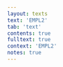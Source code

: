 ```yaml
---
layout: texts
text: 'EMPL2'
tab: 'text'
contents: true
fulltext: true
context: 'EMPL2'
notes: true
---
```

